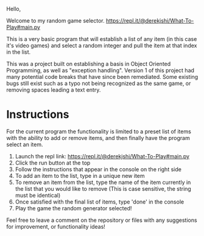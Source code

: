 Hello,

Welcome to my random game selector. https://repl.it/@derekjshi/What-To-Play#main.py

This is a very basic program that will establish a list of any item (in this case it's video games) and select a random integer and pull the item at that index in the list.

This was a project built on establishing a basis in Object Oriented Programming, as well as "exception handling". Version 1 of this project had many potential code breaks that have
since been remediated. Some existing bugs still exist such as a typo not being recognized as the same game, or removing spaces leading a text entry.



# Instructions
For the current program the functionality is limited to a preset list of items with the ability to add or remove items, and then finally have the program select an item. 

1. Launch the repl link: https://repl.it/@derekjshi/What-To-Play#main.py
2. Click the run button at the top 
3. Follow the instructions that appear in the console on the right side
4. To add an item to the list, type in a unique new item
5. To remove an item from the list, type the name of the item currently in the list that you would like to remove (This is case sensitive, the string must be identical) 
6. Once satisfied with the final list of items, type 'done' in the console
7. Play the game the random generator selected! 

Feel free to leave a comment on the repository or files with any suggestions for improvement, or functionality ideas! 
